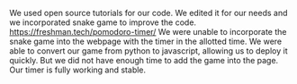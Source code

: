 We used open source tutorials for our code. We edited it for our needs and we incorporated snake game to improve the code. 
https://freshman.tech/pomodoro-timer/
We were unable to incorporate the snake game into the webpage with the timer in the allotted time. 
We were able to convert our game from python to javascript, allowing us to deploy it quickly. But we did not have enough time to add the game into the page. 
Our timer is fully working and stable. 
